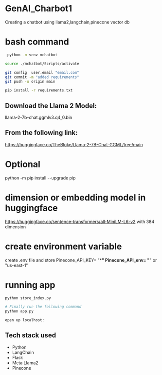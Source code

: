 # GenAI_Charbot1
Creating a chatbot using llama2,langchain,pinecone vector db

# bash command
``` bash
 python -m venv mchatbot
 ```

``` bash
source ./mchatbot/Scripts/activate
```

```bash
git config  user.email "email.com"
git commit -m "added requirements"
git push -u origin main
```

``` bash
pip install -r requirements.txt
```

## Download the Llama 2 Model:

llama-2-7b-chat.ggmlv3.q4_0.bin


## From the following link:
https://huggingface.co/TheBloke/Llama-2-7B-Chat-GGML/tree/main

# Optional
python -m pip install --upgrade pip


# dimension or embedding model in huggingface
https://huggingface.co/sentence-transformers/all-MiniLM-L6-v2
 with 384 dimension


 # create environment variable
 create .env file and store Pinecone_API_KEY= "*******"
Pinecone_API_env= "******" or "us-east-1"

# running app

``` bash
python store_index.py
```

``` bash
# Finally run the following command
python app.py
```

``` bash 
open up localhost:
```

## Tech stack used
- Python
- LangChain
- Flask
- Meta Llama2
- Pinecone